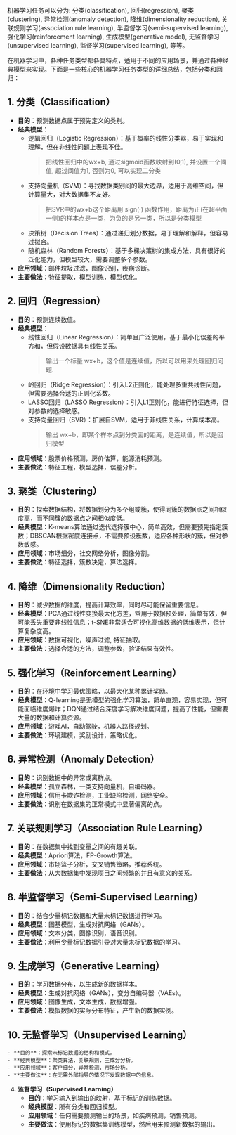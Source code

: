 机器学习任务可以分为: 分类(classification), 回归(regression), 聚类(clustering), 异常检测(anomaly detection), 降维(dimensionality reduction), 关联规则学习(association rule learning), 半监督学习(semi-supervised learning), 强化学习(reinforcement learning), 生成模型(generative model), 无监督学习(unsupervised learning), 监督学习(supervised learning), 等等。

在机器学习中，各种任务类型都各具特点，适用于不同的应用场景，并通过各种经典模型来实现。下面是一些核心的机器学习任务类型的详细总结，包括分类和回归：

## 1. **分类（Classification）**
   - **目的**：预测数据点属于预先定义的类别。
   - **经典模型**：
     - 逻辑回归（Logistic Regression）：基于概率的线性分类器，易于实现和理解，但在非线性问题上表现不佳。
        > 把线性回归中的wx+b, 通过sigmoid函数映射到(0,1), 并设置一个阈值, 超过阈值为1, 否则为0, 可以实现二分类
     - 支持向量机（SVM）：寻找数据类别间的最大边界，适用于高维空间，但计算量大，对大数据集不友好。
        > 把SVR中的wx+b这个距离用 sign(·) 函数作用，距离为正(在超平面一侧)的样本点是一类，为负的是另一类，所以是分类模型
     - 决策树（Decision Trees）：通过递归划分数据，易于理解和解释，但容易过拟合。
     - 随机森林（Random Forests）：基于多棵决策树的集成方法，具有很好的泛化能力，但模型较大，需要调整多个参数。
   - **应用领域**：邮件垃圾过滤，图像识别，疾病诊断。
   - **主要做法**：特征提取，模型训练，模型优化。

## 2. **回归（Regression）**
   - **目的**：预测连续数值。
   - **经典模型**：
     - 线性回归（Linear Regression）：简单且广泛使用，基于最小化误差的平方和，但假设数据具有线性关系。
        > 输出一个标量 wx+b，这个值是连续值，所以可以用来处理回归问题. 
     - 岭回归（Ridge Regression）：引入L2正则化，能处理多重共线性问题，但需要选择合适的正则化系数。
     - LASSO回归（LASSO Regression）：引入L1正则化，能进行特征选择，但对参数的选择敏感。
     - 支持向量回归（SVR）：扩展自SVM，适用于非线性关系，计算成本高。
        > 输出 wx+b，即某个样本点到分类面的距离，是连续值，所以是回归模型
   - **应用领域**：股票价格预测，房价估算，能源消耗预测。
   - **主要做法**：特征工程，模型选择，误差分析。


## 3. **聚类（Clustering）**
   - **目的**：探索数据结构，将数据划分为多个组或簇，使得同簇的数据点之间相似度高，而不同簇的数据点之间相似度低。
   - **经典模型**：K-means算法通过迭代选择簇中心，简单高效，但需要预先指定簇数；DBSCAN根据密度连接点，不需要预设簇数，适应各种形状的簇，但对参数敏感。
   - **应用领域**：市场细分，社交网络分析，图像分割。
   - **主要做法**：特征选择，簇数决定，算法选择。

## 4. **降维（Dimensionality Reduction）**
   - **目的**：减少数据的维度，提高计算效率，同时尽可能保留重要信息。
   - **经典模型**：PCA通过线性变换最大化方差，常用于数据预处理，简单有效，但可能丢失重要非线性信息；t-SNE非常适合可视化高维数据的低维表示，但计算复杂度高。
   - **应用领域**：数据可视化，噪声过滤, 特征抽取。
   - **主要做法**：选择合适的方法，调整参数，验证结果有效性。

## 5. **强化学习（Reinforcement Learning）**
   - **目的**：在环境中学习最优策略，以最大化某种累计奖励。
   - **经典模型**：Q-learning是无模型的强化学习算法，简单直观，容易实现，但可能面临维度爆炸；DQN通过结合深度学习解决维度问题，提高了性能，但需要大量的数据和计算资源。
   - **应用领域**：游戏AI，自动驾驶，机器人路径规划。
   - **主要做法**：环境建模，奖励设计，策略优化。






## 6. **异常检测（Anomaly Detection）**
   - **目的**：识别数据中的异常或离群点。
   - **经典模型**：孤立森林，一类支持向量机，自编码器。
   - **应用领域**：信用卡欺诈检测，工业缺陷检测，网络安全。
   - **主要做法**：识别在数据集的正常模式中显著偏离的点。

## 7. **关联规则学习（Association Rule Learning）**
   - **目的**：在数据集中找到变量之间的有趣关联。
   - **经典模型**：Apriori算法，FP-Growth算法。
   - **应用领域**：市场篮子分析，交叉销售策略，推荐系统。
   - **主要做法**：从大数据集中发现项目之间频繁的并且有意义的关系。

## 8. **半监督学习（Semi-Supervised Learning）**
   - **目的**：结合少量标记数据和大量未标记数据进行学习。
   - **经典模型**：图基模型，生成对抗网络（GANs）。
   - **应用领域**：文本分类，图像识别，语音识别。
   - **主要做法**：利用少量标记数据引导对大量未标记数据的学习。

## 9. **生成学习（Generative Learning）**
   - **目的**：学习数据分布，以生成新的数据样本。
   - **经典模型**：生成对抗网络（GANs），变分自编码器（VAEs）。
   - **应用领域**：图像生成，文本生成，数据增强。
   - **主要做法**：模拟数据的实际分布特征，产生新的数据实例。

## 10. **无监督学习（Unsupervised Learning）**
    - **目的**：探索未标记数据的结构和模式。
    - **经典模型**：聚类算法，关联规则，主成分分析。
    - **应用领域**：客户细分，异常检测，市场分析。
    - **主要做法**：在无需外部指导的情况下发现数据中的信息。

4.  **监督学习（Supervised Learning）**
    - **目的**：学习输入到输出的映射，基于标记的训练数据。
    - **经典模型**：所有分类和回归模型。
    - **应用领域**：任何需要预测输出的场景，如疾病预测，销售预测。
    - **主要做法**：使用标记的数据集训练模型，然后用来预测新数据的输出。